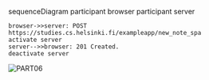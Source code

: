 sequenceDiagram
    participant browser
    participant server

    browser->>server: POST https://studies.cs.helsinki.fi/exampleapp/new_note_spa
    activate server
    server-->>browser: 201 Created.
    deactivate server

![PART06](https://github.com/vjfdez/FullStackOpen/assets/68879881/c1594550-c38d-49fb-8d40-fd259f2e7188)
